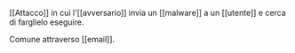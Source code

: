 [[Attacco]] in cui l'[[avversario]] invia un [[malware]] a un [[utente]] e cerca di farglielo eseguire.

Comune attraverso [[email]].